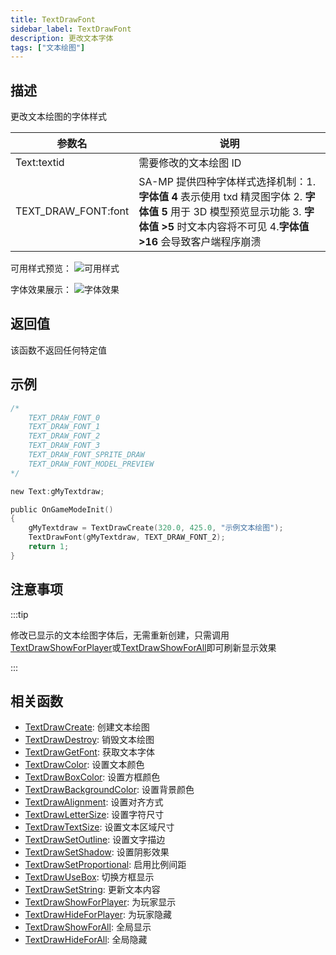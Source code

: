 ```yaml
---
title: TextDrawFont
sidebar_label: TextDrawFont
description: 更改文本字体
tags: ["文本绘图"]
---
```


## 描述

更改文本绘图的字体样式

| 参数名              | 说明                                                                                                                                                                                              |
| ------------------- | ------------------------------------------------------------------------------------------------------------------------------------------------------------------------------------------------- |
| Text:textid         | 需要修改的文本绘图 ID                                                                                                                                                                             |
| TEXT_DRAW_FONT:font | SA-MP 提供四种字体样式选择机制：1. ​**字体值 4** 表示使用 txd 精灵图字体 2. ​**字体值 5** 用于 3D 模型预览显示功能 3. ​**字体值 >5** 时文本内容将不可见 4. ​**字体值 >16** 会导致客户端程序崩溃 |

可用样式预览：
![可用样式](https://assets.open.mp/assets/images/textdraws/Textdraw_font_styles.png)

字体效果展示：
![字体效果](https://assets.open.mp/assets/images/textdraws/Textdraw_Fonts.png)

## 返回值

该函数不返回任何特定值

## 示例

```c
/*
    TEXT_DRAW_FONT_0
    TEXT_DRAW_FONT_1
    TEXT_DRAW_FONT_2
    TEXT_DRAW_FONT_3
    TEXT_DRAW_FONT_SPRITE_DRAW
    TEXT_DRAW_FONT_MODEL_PREVIEW
*/

new Text:gMyTextdraw;

public OnGameModeInit()
{
    gMyTextdraw = TextDrawCreate(320.0, 425.0, "示例文本绘图");
    TextDrawFont(gMyTextdraw, TEXT_DRAW_FONT_2);
    return 1;
}
```

## 注意事项

:::tip

修改已显示的文本绘图字体后，无需重新创建，只需调用[TextDrawShowForPlayer](TextDrawShowForPlayer)或[TextDrawShowForAll](TextDrawShowForAll)即可刷新显示效果

:::

## 相关函数

- [TextDrawCreate](TextDrawCreate): 创建文本绘图
- [TextDrawDestroy](TextDrawDestroy): 销毁文本绘图
- [TextDrawGetFont](TextDrawGetFont): 获取文本字体
- [TextDrawColor](TextDrawColor): 设置文本颜色
- [TextDrawBoxColor](TextDrawBoxColor): 设置方框颜色
- [TextDrawBackgroundColor](TextDrawBackgroundColor): 设置背景颜色
- [TextDrawAlignment](TextDrawAlignment): 设置对齐方式
- [TextDrawLetterSize](TextDrawLetterSize): 设置字符尺寸
- [TextDrawTextSize](TextDrawTextSize): 设置文本区域尺寸
- [TextDrawSetOutline](TextDrawSetOutline): 设置文字描边
- [TextDrawSetShadow](TextDrawSetShadow): 设置阴影效果
- [TextDrawSetProportional](TextDrawSetProportional): 启用比例间距
- [TextDrawUseBox](TextDrawUseBox): 切换方框显示
- [TextDrawSetString](TextDrawSetString): 更新文本内容
- [TextDrawShowForPlayer](TextDrawShowForPlayer): 为玩家显示
- [TextDrawHideForPlayer](TextDrawHideForPlayer): 为玩家隐藏
- [TextDrawShowForAll](TextDrawShowForAll): 全局显示
- [TextDrawHideForAll](TextDrawHideForAll): 全局隐藏
